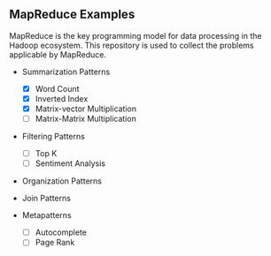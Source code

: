 ## MapReduce Examples

MapReduce is the key programming model for data processing in the Hadoop ecosystem. This repository is used to collect the problems applicable by MapReduce.

- Summarization Patterns
    - [x] Word Count
    - [x] Inverted Index
    - [x] Matrix-vector Multiplication
    - [ ] Matrix-Matrix Multiplication

- Filtering Patterns
    - [ ] Top K
    - [ ] Sentiment Analysis

- Organization Patterns

- Join Patterns

- Metapatterns
    - [ ] Autocomplete
    - [ ] Page Rank
